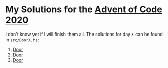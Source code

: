 # My Solutions for the [Advent of Code 2020](https://adventofcode.com/2020)

I don't know yet if I will finish them all.
The solutions for day `X` can be found in `src/DoorX.hs`:

1. [Door](src/Door1.hs)
2. [Door](src/Door2.hs)
3. [Door](src/Door3.hs)